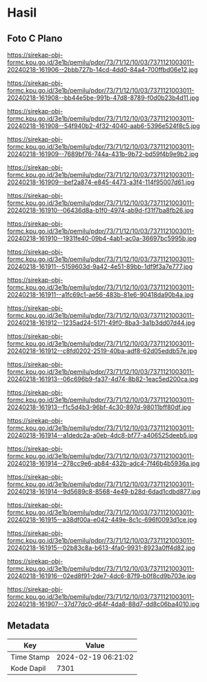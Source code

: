 # Hasil

## Foto C Plano

https://sirekap-obj-formc.kpu.go.id/3e1b/pemilu/pdpr/73/71/12/10/03/7371121003011-20240218-161906--2bbb727b-14cd-4dd0-84a4-700ffbd06e12.jpg

https://sirekap-obj-formc.kpu.go.id/3e1b/pemilu/pdpr/73/71/12/10/03/7371121003011-20240218-161908--bb44e5be-991b-47d8-8789-f0d0b23b4d11.jpg

https://sirekap-obj-formc.kpu.go.id/3e1b/pemilu/pdpr/73/71/12/10/03/7371121003011-20240218-161908--54f940b2-4f32-4040-aab6-5396e524f8c5.jpg

https://sirekap-obj-formc.kpu.go.id/3e1b/pemilu/pdpr/73/71/12/10/03/7371121003011-20240218-161909--7689bf76-744a-431b-9b72-bd59f4b9e9b2.jpg

https://sirekap-obj-formc.kpu.go.id/3e1b/pemilu/pdpr/73/71/12/10/03/7371121003011-20240218-161909--bef2a874-e845-4473-a3f4-114f95007d61.jpg

https://sirekap-obj-formc.kpu.go.id/3e1b/pemilu/pdpr/73/71/12/10/03/7371121003011-20240218-161910--06436d8a-b1f0-4974-ab9d-f31f7ba8fb26.jpg

https://sirekap-obj-formc.kpu.go.id/3e1b/pemilu/pdpr/73/71/12/10/03/7371121003011-20240218-161910--1931fe40-09b4-4ab1-ac0a-36697bc5995b.jpg

https://sirekap-obj-formc.kpu.go.id/3e1b/pemilu/pdpr/73/71/12/10/03/7371121003011-20240218-161911--5159603d-9a42-4e51-89bb-1df9f3a7e777.jpg

https://sirekap-obj-formc.kpu.go.id/3e1b/pemilu/pdpr/73/71/12/10/03/7371121003011-20240218-161911--a1fc69c1-ae56-483b-81e6-90418da90b4a.jpg

https://sirekap-obj-formc.kpu.go.id/3e1b/pemilu/pdpr/73/71/12/10/03/7371121003011-20240218-161912--1235ad24-5171-49f0-8ba3-3a1b3dd07d44.jpg

https://sirekap-obj-formc.kpu.go.id/3e1b/pemilu/pdpr/73/71/12/10/03/7371121003011-20240218-161912--c8fd0202-2519-40ba-adf8-62d05eddb57e.jpg

https://sirekap-obj-formc.kpu.go.id/3e1b/pemilu/pdpr/73/71/12/10/03/7371121003011-20240218-161913--06c696b9-fa37-4d74-8b82-1eac5ed200ca.jpg

https://sirekap-obj-formc.kpu.go.id/3e1b/pemilu/pdpr/73/71/12/10/03/7371121003011-20240218-161913--f1c5d4b3-96bf-4c30-897d-98011bff80df.jpg

https://sirekap-obj-formc.kpu.go.id/3e1b/pemilu/pdpr/73/71/12/10/03/7371121003011-20240218-161914--a1dedc2a-a0eb-4dc8-bf77-a406525deeb5.jpg

https://sirekap-obj-formc.kpu.go.id/3e1b/pemilu/pdpr/73/71/12/10/03/7371121003011-20240218-161914--278cc9e6-ab84-432b-adc4-7f46b4b5936a.jpg

https://sirekap-obj-formc.kpu.go.id/3e1b/pemilu/pdpr/73/71/12/10/03/7371121003011-20240218-161914--9d5689c8-8568-4e49-b28d-6dad1cdbd877.jpg

https://sirekap-obj-formc.kpu.go.id/3e1b/pemilu/pdpr/73/71/12/10/03/7371121003011-20240218-161915--a38df00a-e042-449e-8c1c-696f0093d1ce.jpg

https://sirekap-obj-formc.kpu.go.id/3e1b/pemilu/pdpr/73/71/12/10/03/7371121003011-20240218-161915--02b83c8a-b613-4fa0-9931-8923a0ff4d82.jpg

https://sirekap-obj-formc.kpu.go.id/3e1b/pemilu/pdpr/73/71/12/10/03/7371121003011-20240218-161916--02ed8f91-2de7-4dc6-87f9-b0f8cd9b703e.jpg

https://sirekap-obj-formc.kpu.go.id/3e1b/pemilu/pdpr/73/71/12/10/03/7371121003011-20240218-161907--37d77dc0-d64f-4da8-88d7-dd8c06ba4010.jpg


## Metadata

| Key        | Value               |
| ---------- | ------------------- |
| Time Stamp | 2024-02-19 06:21:02 |
| Kode Dapil | 7301                |



